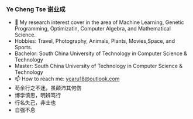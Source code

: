### Ye Cheng Tse 谢业成

- 🔭 My research interest cover in the area of Machine Learning, Genetic Programming, Optimizatin, Computer Algebra, and Mathematical Science.
- Hobbies: Travel, Photography, Animals, Plants, Movies,Space, and Sports.
- Bachelor: South China University of Technology in Computer Science & Technology
- Master: South China University of Technology in Computer Science & Technology
- 📫 How to reach me: ycaru18@outlook.com
- 苟余行之不迷，虽颠沛其何伤
- 博学慎思，明辨笃行
- 行名失己，非士也
- 自强不息
  
  

